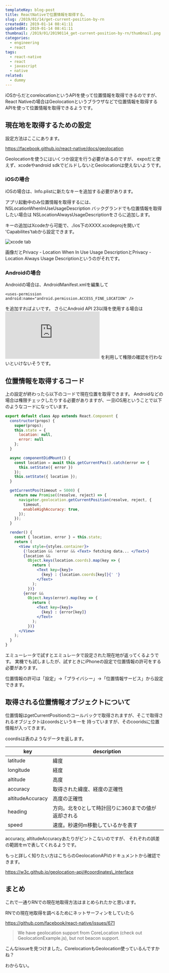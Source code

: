 ```yaml
---
templateKey: blog-post
title: ReactNativeで位置情報を取得する。
slug: /2019/01/14/get-current-position-by-rn
createdAt: 2019-01-14 08:41:11
updatedAt: 2019-01-14 08:41:11
thumbnail: /2019/01/20190114_get-current-position-by-rn/thumbnail.png
categories:
  - engineering
  - react
tags:
  - react-native
  - react
  - javascript
  - native
related:
  - dummy
---
```




iOSからだとcorelocationというAPIを使って位置情報を取得できるのですが、React Nativeの場合はGeolocationというブラウザなどで位置情報を取得するAPIを使って位置情報を取得できるようです。

<div class="adsense"></div>


## 現在地を取得するための設定

設定方法はここにあります。

https://facebook.github.io/react-native/docs/geolocation

Geolocationを使うにはいくつか設定を行う必要があるのですが、
expoだと使えず、xcodeやandroid sdkでビルドしないとGeolocationは使えないようです。

### iOSの場合

iOSの場合は、Info.plistに新たなキーを追加する必要があります。

アプリ起動中のみ位置情報を取得するには、
NSLocationWhenInUseUsageDescription
バックグランドでも位置情報を取得したい場合は
NSLocationAlwaysUsageDescriptionをさらに追加します。

キーの追加はXcodeから可能で、./ios下のXXXX.xcodeprojを開いて
'Capabilites'tabから設定できます。

![xcode tab](https://statics.ver-1-0.net/uploads/2019/01/20190114_get-current-position-by-rn/xcode.png)

画像だとPrivacy - Location When In Use Usage DescriptionとPrivacy - Location Always Usage Descriptionというのがそれです。

### Androidの場合

Androidの場合は、AndroidManifest.xmlを編集して

`<uses-permission android:name="android.permission.ACCESS_FINE_LOCATION" />`

を追加すればよいです。
さらにAndroid API 23以降を使用する場合は![PermissionAndroid API](https://facebook.github.io/react-native/docs/permissionsandroid.html)
を利用して権限の確認を行わないといけないそうです。


## 位置情報を取得するコード


上の設定が終わったら以下のコードで現在位置を取得できます。
Androidなどの場合は権限チェックしたりする必要がありますが、一旦iOS用ということで以下のようなコードになっています。

```jsx
export default class App extends React.Component {
  constructor(props) {
    super(props);
    this.state = {
      location: null,
      error: null
    };
  }

  async componentDidMount() {
    const location = await this.getCurrentPos().catch(error => {
      this.setState({ error })
    });
    this.setState({ location });
  }

  getCurrentPos(timeout = 5000) {
    return new Promise((resolve, reject) => {
      navigator.geolocation.getCurrentPosition(resolve, reject, {
        timeout,
        enableHighAccuracy: true,
      });
    });
  }

  render() {
    const { location, error } = this.state;
    return (
      <View style={styles.container}>
        {!location && !error && <Text> fetching data... </Text>}
        {location &&
          Object.keys(location.coords).map(key => {
            return (
              <Text key={key}>
                {key} : {location.coords[key]}{' '}
              </Text>
            );
          })}
        {error &&
          Object.keys(error).map(key => {
            return (
              <Text key={key}>
                {key} : {error[key]}
              </Text>
            );
          })}
      </View>
    );
  }
}
```

エミューレータで試すとエミュレータで設定された現在地が返ってくるようです。
実機でも試しましたが、試すときにiPhoneの設定で位置情報の許可をする必要があります。

位置情報の許可は「設定」->「プライバシー」->「位置情報サービス」から設定できます。

## 取得される位置情報オブジェクトについて

位置情報はgetCurrentPositionのコールバックで取得されますが、そこで取得されるオブジェクトはcoordsというキーを
持っていますが、そのcooridsに位置情報が入ってきます。

coordisは表のようなデータを返します。

| key | description |
| ---- | ----------|
| latitude | 緯度 |
| longitude | 経度 |
| altitude | 高度 |
| accuracy | 取得された緯度、経度の正確性 |
| altitudeAccuracy | 高度の正確性 |
| heading | 方向。北を0として時計回りに360までの値が返却される |
| speed | 速度。秒速何m移動しているかを表す |


accuracy, altitudeAccuracyあたりがピントこないのですが、
それぞれの誤差の範囲をmで表してくれるようです。

もっと詳しく知りたい方はこちらのGeolocationAPIのドキュメントから確認できます。

https://w3c.github.io/geolocation-api/#coordinates\_interface

## まとめ

これで一通りRNでの現在地取得方法はまとめられたかと思います。

RNでの現在地取得を調べるためにネットサーフィンをしていたら

https://github.com/facebook/react-native/issues/671

> We have geolocation support from CoreLocation (check out GeolocationExample.js), but not beacon support.

こんなissueを見つけました。CorelocationもGeolocation使っているんですかね？

わからない。

